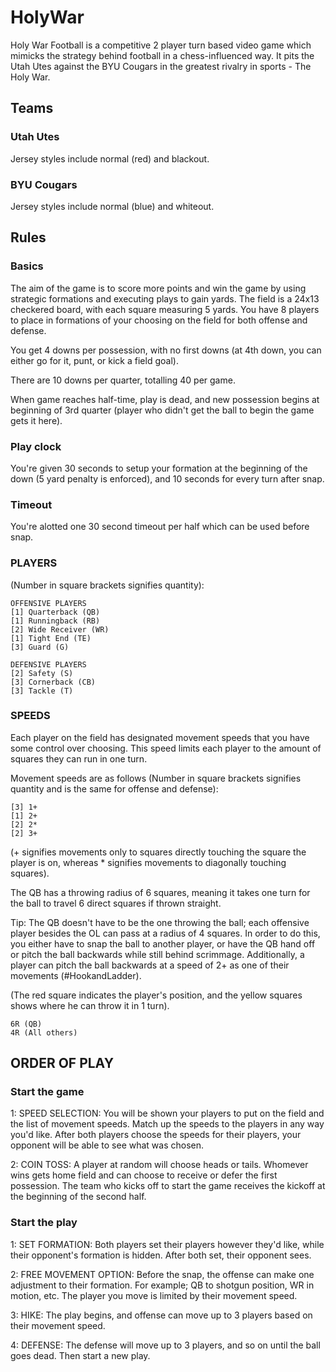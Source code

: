 # HolyWar
Holy War Football is a competitive 2 player turn based video game which mimicks the strategy behind football in a chess-influenced way. It pits the Utah Utes against the BYU Cougars in the greatest rivalry in sports - The Holy War.

## Teams

### Utah Utes

Jersey styles include normal (red) and blackout.

### BYU Cougars

Jersey styles include normal (blue) and whiteout.

## Rules

### Basics

The aim of the game is to score more points and win the game by using strategic formations and executing plays to gain yards. The field is a 24x13 checkered board, with each square measuring 5 yards. You have 8 players to place in formations of your choosing on the field for both offense and defense.

You get 4 downs per possession, with no first downs (at 4th down, you can either go for it, punt, or kick a field goal).

There are 10 downs per quarter, totalling 40 per game.

When game reaches half-time, play is dead, and new possession begins at beginning of 3rd quarter (player who didn't get the ball to begin the game gets it here).

### Play clock

You're given 30 seconds to setup your formation at the beginning of the down (5 yard penalty is enforced), and 10 seconds for every turn after snap.

### Timeout

You're alotted one 30 second timeout per half which can be used before snap.

### PLAYERS

(Number in square brackets signifies quantity):

    OFFENSIVE PLAYERS
    [1] Quarterback (QB)
    [1] Runningback (RB)
    [2] Wide Receiver (WR)
    [1] Tight End (TE)
    [3] Guard (G)

    DEFENSIVE PLAYERS
    [2] Safety (S)
    [3] Cornerback (CB)
    [3] Tackle (T)

### SPEEDS

Each player on the field has designated movement speeds that you have some control over choosing. This speed limits each player to the amount of squares they can run in one turn.

Movement speeds are as follows (Number in square brackets signifies quantity and is the same for offense and defense):

    [3] 1+
    [1] 2+
    [2] 2*
    [2] 3+

(+ signifies movements only to squares directly touching the square the player is on, whereas * signifies movements to diagonally touching squares).

The QB has a throwing radius of 6 squares, meaning it takes one turn for the ball to travel 6 direct squares if thrown straight.

Tip: The QB doesn't have to be the one throwing the ball; each offensive player besides the OL can pass at a radius of 4 squares. In order to do this, you either have to snap the ball to another player, or have the QB hand off or pitch the ball backwards while still behind scrimmage. Additionally, a player can pitch the ball backwards at a speed of 2+ as one of their movements (#HookandLadder).

(The red square indicates the player's position, and the yellow squares shows where he can throw it in 1 turn).

    6R (QB)
    4R (All others)

## ORDER OF PLAY

### Start the game

1: SPEED SELECTION: You will be shown your players to put on the field and the list of movement speeds. Match up the speeds to the players in any way you'd like. After both players choose the speeds for their players, your opponent will be able to see what was chosen.

2: COIN TOSS: A player at random will choose heads or tails. Whomever wins gets home field and can choose to receive or defer the first possession. The team who kicks off to start the game receives the kickoff at the beginning of the second half.

### Start the play

1: SET FORMATION: Both players set their players however they'd like, while their opponent's formation is hidden. After both set, their opponent sees.

2: FREE MOVEMENT OPTION: Before the snap, the offense can make one adjustment to their formation. For example; QB to shotgun position, WR in motion, etc. The player you move is limited by their movement speed.

3: HIKE: The play begins, and offense can move up to 3 players based on their movement speed.

4: DEFENSE: The defense will move up to 3 players, and so on until the ball goes dead. Then start a new play.
